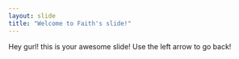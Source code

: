```yaml
---
layout: slide
title: "Welcome to Faith's slide!"
---
```

Hey gurl! this is your awesome slide!
Use the left arrow to go back!